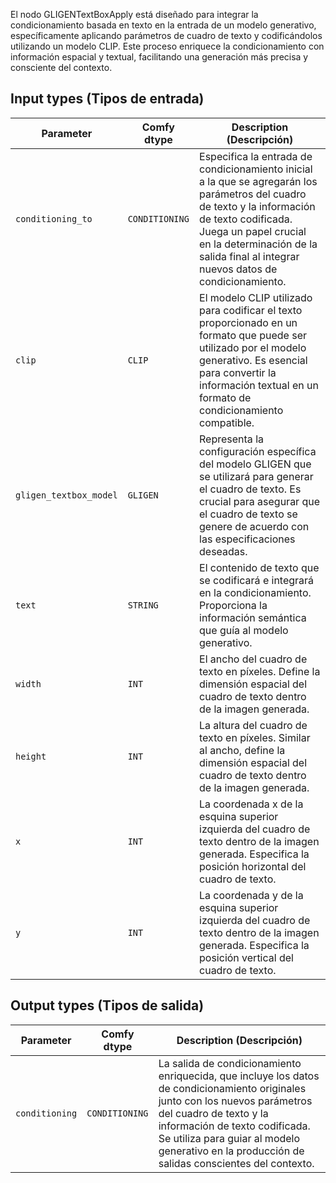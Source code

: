El nodo GLIGENTextBoxApply está diseñado para integrar la condicionamiento basada en texto en la entrada de un modelo generativo, específicamente aplicando parámetros de cuadro de texto y codificándolos utilizando un modelo CLIP. Este proceso enriquece la condicionamiento con información espacial y textual, facilitando una generación más precisa y consciente del contexto.

## Input types (Tipos de entrada)

| Parameter            | Comfy dtype        | Description (Descripción) |
|----------------------|--------------------|-------------|
| `conditioning_to`     | `CONDITIONING`     | Especifica la entrada de condicionamiento inicial a la que se agregarán los parámetros del cuadro de texto y la información de texto codificada. Juega un papel crucial en la determinación de la salida final al integrar nuevos datos de condicionamiento. |
| `clip`               | `CLIP`             | El modelo CLIP utilizado para codificar el texto proporcionado en un formato que puede ser utilizado por el modelo generativo. Es esencial para convertir la información textual en un formato de condicionamiento compatible. |
| `gligen_textbox_model` | `GLIGEN`         | Representa la configuración específica del modelo GLIGEN que se utilizará para generar el cuadro de texto. Es crucial para asegurar que el cuadro de texto se genere de acuerdo con las especificaciones deseadas. |
| `text`               | `STRING`           | El contenido de texto que se codificará e integrará en la condicionamiento. Proporciona la información semántica que guía al modelo generativo. |
| `width`              | `INT`              | El ancho del cuadro de texto en píxeles. Define la dimensión espacial del cuadro de texto dentro de la imagen generada. |
| `height`             | `INT`              | La altura del cuadro de texto en píxeles. Similar al ancho, define la dimensión espacial del cuadro de texto dentro de la imagen generada. |
| `x`                  | `INT`              | La coordenada x de la esquina superior izquierda del cuadro de texto dentro de la imagen generada. Especifica la posición horizontal del cuadro de texto. |
| `y`                  | `INT`              | La coordenada y de la esquina superior izquierda del cuadro de texto dentro de la imagen generada. Especifica la posición vertical del cuadro de texto. |

## Output types (Tipos de salida)

| Parameter            | Comfy dtype        | Description (Descripción) |
|----------------------|--------------------|-------------|
| `conditioning`        | `CONDITIONING`     | La salida de condicionamiento enriquecida, que incluye los datos de condicionamiento originales junto con los nuevos parámetros del cuadro de texto y la información de texto codificada. Se utiliza para guiar al modelo generativo en la producción de salidas conscientes del contexto. |